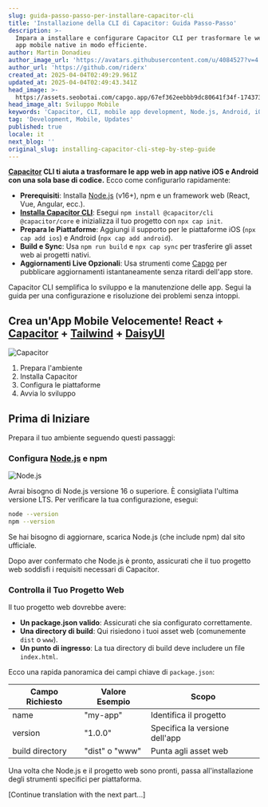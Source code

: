 ```yaml
---
slug: guida-passo-passo-per-installare-capacitor-cli
title: 'Installazione della CLI di Capacitor: Guida Passo-Passo'
description: >-
  Impara a installare e configurare Capacitor CLI per trasformare le web app in
  app mobile native in modo efficiente.
author: Martin Donadieu
author_image_url: 'https://avatars.githubusercontent.com/u/4084527?v=4'
author_url: 'https://github.com/riderx'
created_at: 2025-04-04T02:49:29.961Z
updated_at: 2025-04-04T02:49:43.341Z
head_image: >-
  https://assets.seobotai.com/capgo.app/67ef362eebbb9dc80641f34f-1743734983341.jpg
head_image_alt: Sviluppo Mobile
keywords: 'Capacitor, CLI, mobile app development, Node.js, Android, iOS, live updates'
tag: 'Development, Mobile, Updates'
published: true
locale: it
next_blog: ''
original_slug: installing-capacitor-cli-step-by-step-guide
---
```

**[Capacitor](https://capacitorjs.com/) CLI ti aiuta a trasformare le app web in app native iOS e Android con una sola base di codice.** Ecco come configurarlo rapidamente:

-   **Prerequisiti**: Installa [Node.js](https://nodejs.org/en) (v16+), npm e un framework web (React, Vue, Angular, ecc.).
-   **[Installa Capacitor CLI](https://capgo.app/docs/cli/commands)**: Esegui `npm install @capacitor/cli @capacitor/core` e inizializza il tuo progetto con `npx cap init`.
-   **Prepara le Piattaforme**: Aggiungi il supporto per le piattaforme iOS (`npx cap add ios`) e Android (`npx cap add android`).
-   **Build e Sync**: Usa `npm run build` e `npx cap sync` per trasferire gli asset web ai progetti nativi.
-   **Aggiornamenti Live Opzionali**: Usa strumenti come [Capgo](https://capgo.app/) per pubblicare aggiornamenti istantaneamente senza ritardi dell'app store.

Capacitor CLI semplifica lo sviluppo e la manutenzione delle app. Segui la guida per una configurazione e risoluzione dei problemi senza intoppi.

## Crea un'App Mobile Velocemente! React + [Capacitor](https://capacitorjs.com/) + [Tailwind](https://tailwindcss.com/) + [DaisyUI](https://daisyui.com/)

![Capacitor](https://assets.seobotai.com/capgo.app/67ef362eebbb9dc80641f34f/7e137b9b90adb3934b29b03381f213c1.jpg)

<Steps>

1. Prepara l'ambiente
2. Installa Capacitor
3. Configura le piattaforme
4. Avvia lo sviluppo

</Steps>

## Prima di Iniziare

Prepara il tuo ambiente seguendo questi passaggi:

### Configura [Node.js](https://nodejs.org/en) e npm

![Node.js](https://assets.seobotai.com/capgo.app/67ef362eebbb9dc80641f34f/a74739743b1f15b8d0bf124a9c30cba9.jpg)

Avrai bisogno di Node.js versione 16 o superiore. È consigliata l'ultima versione LTS. Per verificare la tua configurazione, esegui:

```bash
node --version
npm --version
```

Se hai bisogno di aggiornare, scarica Node.js (che include npm) dal sito ufficiale.

Dopo aver confermato che Node.js è pronto, assicurati che il tuo progetto web soddisfi i requisiti necessari di Capacitor.

### Controlla il Tuo Progetto Web

Il tuo progetto web dovrebbe avere:

-   **Un package.json valido**: Assicurati che sia configurato correttamente.
-   **Una directory di build**: Qui risiedono i tuoi asset web (comunemente `dist` o `www`).
-   **Un punto di ingresso**: La tua directory di build deve includere un file `index.html`.

Ecco una rapida panoramica dei campi chiave di `package.json`:

| Campo Richiesto | Valore Esempio | Scopo |
| --- | --- | --- |
| name | "my-app" | Identifica il progetto |
| version | "1.0.0" | Specifica la versione dell'app |
| build directory | "dist" o "www" | Punta agli asset web |

Una volta che Node.js e il progetto web sono pronti, passa all'installazione degli strumenti specifici per piattaforma.

[Continue translation with the next part...]
